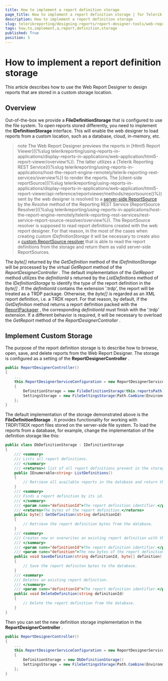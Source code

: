 ```yaml
---
title: How to implement a report definition storage
page_title: How to implement a report definition storage | for Telerik Reporting Documentation
description: How to implement a report definition storage
slug: telerikreporting/designing-reports/report-designer-tools/web-report-designer/how-to-implement-a-report-definition-storage
tags: how,to,implement,a,report,definition,storage
published: True
position: 5
---
```


# How to implement a report definition storage



This article describes how to use the Web Report Designer to design reports that are stored in a custom storage location.       

## Overview

Out-of-the-box we provide a __FileDefinitionStorage__  that is configured to use the file system.           To open reports stored differently, you need to implement the __IDefinitionStorage__  interface.           This will enable the web designer to load reports from a custom location, such as a database, cloud, in-memory, etc.         

>note The Web Report Designer previews the reports in [Html5 Report Viewer]({%slug telerikreporting/using-reports-in-applications/display-reports-in-applications/web-application/html5-report-viewer/overview%}). The latter              utilizes a [Telerik Reporting REST Service]({%slug telerikreporting/using-reports-in-applications/host-the-report-engine-remotely/telerik-reporting-rest-services/overview%}) to render the reports. The             [client-side reportSource]({%slug telerikreporting/using-reports-in-applications/display-reports-in-applications/web-application/html5-report-viewer/api-reference/reportviewer/methods/reportsource()%}) sent by the web designer is resolved to a              [server-side ReportSource](ec135f09-4a4d-43df-aa5a-e6bca0190d87#ReportSourcesOptions) by the  *Resolve*  method of the              Reporting REST Service [ReportSource Resolver]({%slug telerikreporting/using-reports-in-applications/host-the-report-engine-remotely/telerik-reporting-rest-services/rest-service-report-source-resolver/overview%}). The ReportSource resolver is supposed to read               report definitions created with the web report designer. For that reason, in the most of the cases when creating custom               *IDefinitionStorage*  it will be necessary to create also a              [custom ReportSource resolver](e5868213f-b3dd-4110-93d8-a8bf0739778b) that is able to read the              report definitions from the storage and return them as valid server-side ReportSources.         


The *byte[]*  returned by the *GetDefinition*  method of the           *IDefinitionStorage*  will be processed by the virtual *GetReport*            method of the *ReportDesignerController* . The default implementation of the           *GetReport*  method utilizes the *definitionId* s returned by the           *ListDefinitions*  method of the *IDefinitionStorage*  to identify           the type of the report definition in the *byte[]* . If the           *definitionId*  contains the extension '.trdp', the report will be treated as a TRDP package.           Otherwise, the *byte[]*  is regarded as an XML report definition, i.e. a TRDX report. For that           reason, by default, if the *GetDefinition*  method returns a report definition packed with the            [ReportPackager](/reporting/api/Telerik.Reporting.ReportPackager) , the corresponding           *definitionId*  must finish with the '.trdp' extension. If a different behavior is required,           it will be necessary to overload the *GetReport*  method of the           *ReportDesignerController* .         

## Implement Custom Storage

The purpose of the report definition storage is to describe how to browse, open, save, and delete reports from           the Web Report Designer. The storage is configured as a setting of the __ReportDesignerController__ .         

	
````c#
public ReportDesignerController()
{
    ...
    this.ReportDesignerServiceConfiguration = new ReportDesignerServiceConfiguration
    {
        DefinitionStorage = new FileDefinitionStorage(this.reportsPath)
        SettingsStorage = new FileSettingsStorage(Path.Combine(Environment.GetFolderPath(Environment.SpecialFolder.ApplicationData), "Telerik Reporting"))
    };
}
````



The default implementation of the storage demonstrated above is the __FileDefinitionStorage__ . It provides functionality for working with           TRDP/TRDX report files stored on the server-side file system.           To load the reports from a database, for example, change the implementation of the definition storage like this:         

	
````c#
public class DbDefinitionStorage : IDefinitionStorage
{
    /// <summary>
    /// Lists all report definitions.
    /// </summary>
    /// <returns>A list of all report definitions present in the storage.</returns>
    public IEnumerable<string> ListDefinitions()
    {
        // Retrieve all available reports in the database and return their unique identifiers.
    }
    /// <summary>
    /// Finds a report definition by its id.
    /// </summary>
    /// <param name="definitionId">The report definition identifier.</param>
    /// <returns>The bytes of the report definition.</returns>
    public byte[] GetDefinition(string definitionId)
    {
        // Retrieve the report definition bytes from the database.
    }
    /// <summary>
    /// Creates new or overwrites an existing report definition with the provided definition bytes.
    /// </summary>
    /// <param name="definitionId">The report definition identifier.</param>
    /// <param name="definition">The new bytes of the report definition.</param>
    public void SaveDefinition(string definitionId, byte[] definition)
    {
        // Save the report definiton bytes to the database.
    }
    /// <summary>
    /// Deletes an existing report definition.
    /// </summary>
    /// <param name="definitionId">The report definition identifier.</param>
    public void DeleteDefinition(string definitionId)
    {
        // Delete the report definition from the database.
    }
}
````



Then you can set the new definition storage implementation in the __ReportDesignerController__ .         

	
````c#
public ReportDesignerController()
{
    ...
    this.ReportDesignerServiceConfiguration = new ReportDesignerServiceConfiguration
    {
        DefinitionStorage = new DbDefinitionStorage()
        SettingsStorage = new FileSettingsStorage(Path.Combine(Environment.GetFolderPath(Environment.SpecialFolder.ApplicationData), "Telerik Reporting"))
    };
}
````

